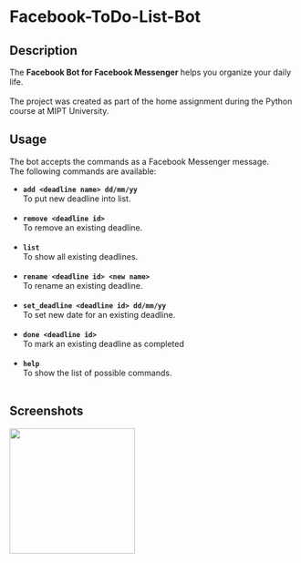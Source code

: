 # Facebook-ToDo-List-Bot

## Description
The **Facebook Bot for Facebook Messenger** helps you organize your daily life.<br>
<br>The project was created as part of the home assignment during the Python course at MIPT University.<br>

## Usage
The bot accepts the commands as a Facebook Messenger message.<br>
The following commands are available:
* **```add <deadline name> dd/mm/yy```**  <br> To put new deadline into list. <br><br>
* **```remove <deadline id>```**<br> To remove an existing deadline. <br><br>
* **```list```**<br> To show all existing deadlines. <br><br>
* **```rename <deadline id> <new name>```**<br> To rename an existing deadline. <br><br>
* **```set_deadline <deadline id> dd/mm/yy```**<br> To set new date for an existing deadline. <br><br>
* **```done <deadline id>```**<br> To mark an existing deadline as completed <br><br>
* **```help```**<br> To show the list of possible commands. <br><br>

## Screenshots
<img src="https://ibin.co/3LSqj4CZlzE0.jpg" width="220"/>
